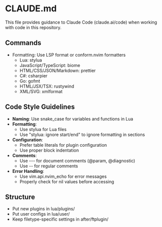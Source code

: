 # CLAUDE.md

This file provides guidance to Claude Code (claude.ai/code) when working with code in this repository.

## Commands
- Formatting: Use LSP format or conform.nvim formatters
  - Lua: stylua
  - JavaScript/TypeScript: biome
  - HTML/CSS/JSON/Markdown: prettier
  - C#: csharpier
  - Go: gofmt
  - HTML/JSX/TSX: rustywind
  - XML/SVG: xmlformat

## Code Style Guidelines
- **Naming**: Use snake_case for variables and functions in Lua
- **Formatting**: 
  - Use stylua for Lua files
  - Use "stylua: ignore start/end" to ignore formatting in sections
- **Configuration**: 
  - Prefer table literals for plugin configuration
  - Use proper block indentation
- **Comments**:
  - Use --- for document comments (@param, @diagnostic)
  - Use -- for regular comments
- **Error Handling**: 
  - Use vim.api.nvim_echo for error messages
  - Properly check for nil values before accessing

## Structure
- Put new plugins in lua/plugins/
- Put user configs in lua/user/
- Keep filetype-specific settings in after/ftplugin/